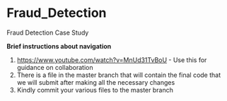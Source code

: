 # Fraud_Detection
Fraud Detection Case Study

**Brief instructions about navigation**
1. https://www.youtube.com/watch?v=MnUd31TvBoU - Use this for guidance on collaboration
2. There is a file in the master branch that will contain the final code that we will submit after making all the necessary changes
3. Kindly commit your various files to the master branch
